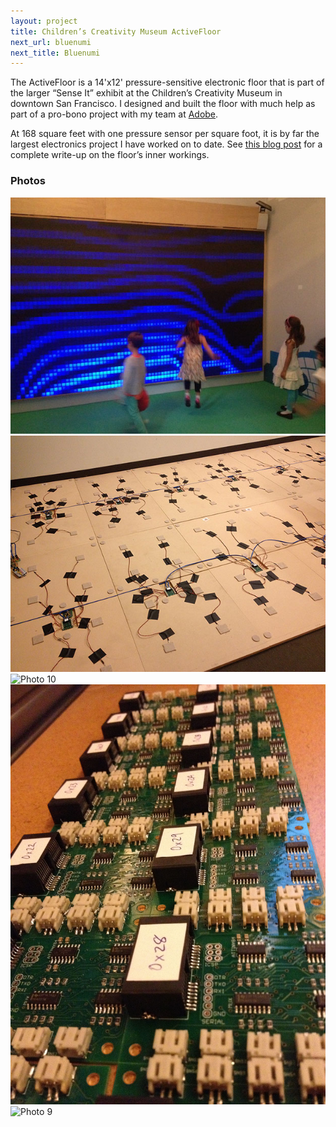 ```yaml
---
layout: project
title: Children’s Creativity Museum ActiveFloor
next_url: bluenumi
next_title: Bluenumi
---
```


The ActiveFloor is a 14'x12' pressure-sensitive electronic floor that is part of the larger “Sense It” exhibit at the Children’s Creativity Museum in downtown San Francisco. I designed and built the floor with much help as part of a pro-bono project with my team at [Adobe](http://www.adobe.com).

At 168 square feet with one pressure sensor per square foot, it is by far the largest electronics project I have worked on to date. See [this blog post](http://sean.voisen.org/blog/2013/08/designing-pressure-sensitive-floor/) for a complete write-up on the floor’s inner workings.

### Photos

<img src="/images/ccm_activefloor1.jpg" alt="Photo 1" class="framed" />

<img src="/images/ccm_activefloor3.jpg" alt="Photo 3" class="framed" />

<img src="/images/ccm_activefloor10.jpg" alt="Photo 10" class="framed" />

<img src="/images/ccm_activefloor7.jpg" alt="Photo 7" class="framed" />

<img src="/images/ccm_activefloor9.jpg" alt="Photo 9" class="framed" />
